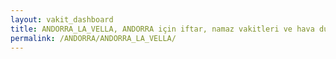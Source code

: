 ```yaml
---
layout: vakit_dashboard
title: ANDORRA_LA_VELLA, ANDORRA için iftar, namaz vakitleri ve hava durumu - ilçe/eyalet seç
permalink: /ANDORRA/ANDORRA_LA_VELLA/
---
```


<script type="text/javascript">
  var GLOBAL_COUNTRY = 'ANDORRA';
  var GLOBAL_CITY = 'ANDORRA_LA_VELLA';
  var GLOBAL_STATE = '';
  var lat = 72;
  var lon = 21;
</script>
